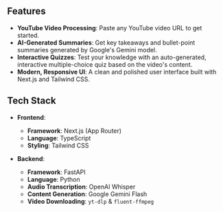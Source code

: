 ## Features

* **YouTube Video Processing**: Paste any YouTube video URL to get started.
* **AI-Generated Summaries**: Get key takeaways and bullet-point summaries generated by Google's Gemini model.
* **Interactive Quizzes**: Test your knowledge with an auto-generated, interactive multiple-choice quiz based on the video's content.
* **Modern, Responsive UI**: A clean and polished user interface built with Next.js and Tailwind CSS.

## Tech Stack

* **Frontend**:
    * **Framework**: Next.js (App Router)
    * **Language**: TypeScript
    * **Styling**: Tailwind CSS

* **Backend**:
    * **Framework**: FastAPI
    * **Language**: Python
    * **Audio Transcription**: OpenAI Whisper
    * **Content Generation**: Google Gemini Flash
    * **Video Downloading**: `yt-dlp` & `fluent-ffmpeg`
